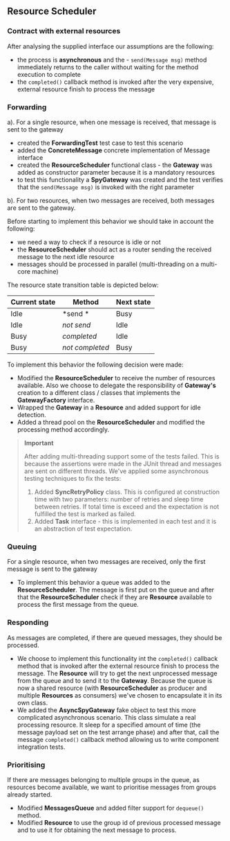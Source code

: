 ## Resource Scheduler ##

### Contract with external resources  ###
After analysing the supplied interface our assumptions are the following:

- the process is **asynchronous** and the - `send(Message msg)` method immediately returns to the caller without waiting for the method execution to complete
- the `completed()` callback method is invoked after the very expensive, external resource finish to process the message

### Forwarding ###

a). For a single resource, when one message is received, that message is sent to the gateway

- created the **ForwardingTest** test case to test this scenario
- added the **ConcreteMessage** concrete implementation of Message interface
- created the **ResourceScheduler** functional class - the **Gateway** was added as constructor parameter because it is a mandatory resources
- to test this functionality a **SpyGateway** was created and the test verifies that the `send(Message msg)` is invoked with the right parameter

b). For two resources, when two messages are received, both messages are sent to the gateway.

Before starting to implement this behavior we should take in account the following:

- we need a way to check if a resource is idle or not 
- the **ResourceScheduler** should act as a router sending the received message to the next idle resource
- messages should be processed in parallel (multi-threading on a multi-core machine)

The resource state transition table is depicted below:

| Current state | Method          | Next state   |
| ------------- | -------------   | -------------|
|Idle           | *send *         | Busy         |
|Idle           | *not send*      | Idle         |
|Busy           | *completed*     | Idle         |
|Busy           | *not completed* | Busy         |

To implement this behavior the following decision were made:

- Modified the **ResourceScheduler** to receive the number of resources available. Also we choose to delegate the responsibility of **Gateway's** creation to a different class / classes that implements the **GatewayFactory** interface.
- Wrapped the **Gateway** in a **Resource** and added support for idle detection.
- Added a thread pool on the **ResourceScheduler** and modified the processing method accordingly.

> **Important**
> 
> After adding multi-threading support some of the tests failed. This is because the assertions were made in the JUnit thread and messages are sent on different threads. We've applied some asynchronous testing techniques to fix the tests:
> 
> 1. Added **SyncRetryPolicy** class. This is configured at construction time with two parameters: number of retries and sleep time between retries. If total time is exceed and the expectation is not fulfilled the test is marked as failed.
> 2. Added **Task** interface - this is implemented in each test and it is an abstraction of test expectation. 

### Queuing ###

For a single resource, when two messages are received, only the first message is sent to the gateway

- To implement this behavior a queue was added to the **ResourceScheduler**. The message is first put on the queue and after that the **ResourceScheduler** check if they are **Resource** available to process the first message from the queue.

### Responding ###

As messages are completed, if there are queued messages, they should be processed.

- We choose to implement this functionality int the `completed()` callback method that is invoked after the external resource finish to process the message. The **Resource** will try to get the next unprocessed message from the queue and to send it to the **Gateway**. Because the queue is now a shared resource (with **ResourceScheduler** as producer and multiple **Resources** as consumers) we've chosen to encapsulate it in its own class.
- We added the **AsyncSpyGateway** fake object to test this more complicated asynchronous scenario. This class simulate a real processing resource. It sleep for a specified amount of time (the message payload set on the test arrange phase) and after that, call the message `completed()` callback method allowing us to write component integration tests.

### Prioritising ###

If there are messages belonging to multiple groups in the queue, as resources become available, we want to prioritise messages from groups
already started.

- Modified **MessagesQueue** and added filter support for `dequeue()` method.
- Modified **Resource** to use the group id of previous processed message and to use it for obtaining the next message to process.


